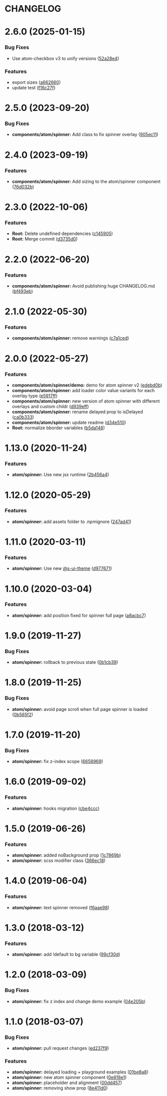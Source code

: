 # CHANGELOG

# 2.6.0 (2025-01-15)


### Bug Fixes

* Use atom-checkbox v3 to unify versions ([52a28e4](https://github.com/SUI-Components/sui-components/commit/52a28e411379d74ac7a2032d3f1aea8a9311a383))


### Features

* export sizes ([a662660](https://github.com/SUI-Components/sui-components/commit/a66266056ef4d6a652efc504e1c70de426717beb))
* update test ([f16c27f](https://github.com/SUI-Components/sui-components/commit/f16c27f26a8b4ddcab481546cb20131db1a4ab66))



# 2.5.0 (2023-09-20)


### Bug Fixes

* **components/atom/spinner:** Add class to fix spinner overlay ([905ec11](https://github.com/SUI-Components/sui-components/commit/905ec1168a72ad75d5d842279042e91f2208b373))



# 2.4.0 (2023-09-19)


### Features

* **components/atom/spinner:** Add sizing to the atom/spinner component ([76d032b](https://github.com/SUI-Components/sui-components/commit/76d032b9bfbe5bcbf1f288c09ca8145f15bd0d85))



# 2.3.0 (2022-10-06)


### Features

* **Root:** Delete undefined dependencies ([c145905](https://github.com/SUI-Components/sui-components/commit/c145905350328925ba6fda2a462d7f8b508c8ea0))
* **Root:** Merge commit ([d3735d0](https://github.com/SUI-Components/sui-components/commit/d3735d0644332e674d5a5b6291680697f0d6f7c4))



# 2.2.0 (2022-06-20)


### Features

* **components/atom/spinner:** Avoid publishing huge CHANGELOG.md ([bf493eb](https://github.com/SUI-Components/sui-components/commit/bf493eba250c79a271a2e024fd880ae706fcbbf3))



# 2.1.0 (2022-05-30)


### Features

* **components/atom/spinner:** remove warnings ([c7a1ced](https://github.com/SUI-Components/sui-components/commit/c7a1cedf18e1014bd893441e45ce562f3d33fa54))



# 2.0.0 (2022-05-27)


### Features

* **components/atom/spinner/demo:** demo for atom spinner v2 ([edebd0b](https://github.com/SUI-Components/sui-components/commit/edebd0b388290a68bcc261c9cfa3064a0c174424))
* **components/atom/spinner:** add loader color value variants for each overlay type ([e5917ff](https://github.com/SUI-Components/sui-components/commit/e5917fff85c90063a3a46f9446a7c6613144a72f))
* **components/atom/spinner:** new version of atom spinner with different overlays and custom childr ([d939eff](https://github.com/SUI-Components/sui-components/commit/d939eff2bc90202c95cf084a88a11a6256e979ae))
* **components/atom/spinner:** rename delayed prop to isDelayed ([ca0b333](https://github.com/SUI-Components/sui-components/commit/ca0b333e301241c752c2421a57a72dec0cab569c))
* **components/atom/spinner:** update readme ([d34e510](https://github.com/SUI-Components/sui-components/commit/d34e510aa092c08154e1e3d54a2f4d42642407c8))
* **Root:** normalize bborder variables ([b5da148](https://github.com/SUI-Components/sui-components/commit/b5da1482ca96b523f0c168c7040783ce78a7f14d))



# 1.13.0 (2020-11-24)


### Features

* **atom/spinner:** Use new jsx runtime ([2b456a4](https://github.com/SUI-Components/sui-components/commit/2b456a4be8cebc8d7c23924bea827d8dbba728d5))



# 1.12.0 (2020-05-29)


### Features

* **atom/spinner:** add assets folder to .npmignore ([247ad41](https://github.com/SUI-Components/sui-components/commit/247ad41862f4125f2b4d76b1611eab5b29e85445))



# 1.11.0 (2020-03-11)


### Features

* **atom/spinner:** Use new [@s-ui-theme](https://github.com/s-ui-theme) ([d977671](https://github.com/SUI-Components/sui-components/commit/d977671043fe384ac102e3989458947e9c7a0b9b))



# 1.10.0 (2020-03-04)


### Features

* **atom/spinner:** add position fixed for spinner full page ([a8acbc7](https://github.com/SUI-Components/sui-components/commit/a8acbc7d9770204249721cd778fb4ef1c141460d))



# 1.9.0 (2019-11-27)


### Bug Fixes

* **atom/spinner:** rollback to previous state ([0b1cb39](https://github.com/SUI-Components/sui-components/commit/0b1cb397183bb6f8f3df7c4585585baa85ae7462))



# 1.8.0 (2019-11-25)


### Bug Fixes

* **atom/spinner:** avoid page scroll when full page spinner is loaded ([0b565f2](https://github.com/SUI-Components/sui-components/commit/0b565f2dbc525e1c6f4b5fd67aead5944389a5ec))



# 1.7.0 (2019-11-20)


### Bug Fixes

* **atom/spinner:** fix z-index scope ([6658969](https://github.com/SUI-Components/sui-components/commit/6658969d75cc57708f88b91714c40b783e0f7377))



# 1.6.0 (2019-09-02)


### Features

* **atom/spinner:** hooks migration ([cbe4ccc](https://github.com/SUI-Components/sui-components/commit/cbe4cccb8e89813f1b9c879e926d2aac4e7cd983))



# 1.5.0 (2019-06-26)


### Features

* **atom/spinner:** added noBackground prop ([1c7869b](https://github.com/SUI-Components/sui-components/commit/1c7869b3befced15e350cd2545266416be7e50ca))
* **atom/spinner:** scss modifier class ([366ec18](https://github.com/SUI-Components/sui-components/commit/366ec1838091bb2b6f093d00a2f6e9da790a32b4))



# 1.4.0 (2019-06-04)


### Features

* **atom/spinner:** text spinner removed ([f6aae98](https://github.com/SUI-Components/sui-components/commit/f6aae9802b8d7e942e899b0ae05a64e32b5c5850))



# 1.3.0 (2018-03-12)


### Features

* **atom/spinner:** add !default to bg variable ([99cf30d](https://github.com/SUI-Components/sui-components/commit/99cf30db68229483f0c9543ec424673286eda162))



# 1.2.0 (2018-03-09)


### Bug Fixes

* **atom/spinner:** fix z index and change demo example ([04e205b](https://github.com/SUI-Components/sui-components/commit/04e205b709c81103b650bfc397a09b9843941b0f))



# 1.1.0 (2018-03-07)


### Bug Fixes

* **atom/spinner:** pull request changes ([ed237f9](https://github.com/SUI-Components/sui-components/commit/ed237f9ae4a2b849d02c6b2748c982243cde0a5a))


### Features

* **atom/spinner:** delayed loading + playground examples ([01be8a8](https://github.com/SUI-Components/sui-components/commit/01be8a88c0f69b87c2eecc68251199a4a2ab26bc))
* **atom/spinner:** new atom spinner component ([0e818e1](https://github.com/SUI-Components/sui-components/commit/0e818e10f5e919f0e3a55df28a3df41c23dd4eb4))
* **atom/spinner:** placeholder and alignment ([00dd457](https://github.com/SUI-Components/sui-components/commit/00dd457424dc48edb32c1050b45bcf1a096acc36))
* **atom/spinner:** removing show prop ([8e411d0](https://github.com/SUI-Components/sui-components/commit/8e411d02825c89bc3cf62de4cf9ae550ee0a8dd7))